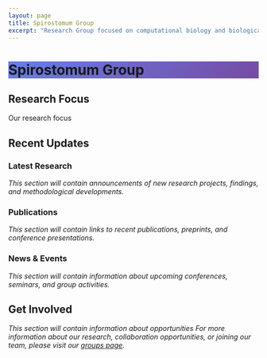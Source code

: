 ```yaml
---
layout: page
title: Spirostomum Group
excerpt: "Research Group focused on computational biology and biological systems"
---
```


<div class="hero hero--dark" style="background-image: linear-gradient(135deg, #667eea 0%, #764ba2 100%);">
  <div class="hero__content">
    <h1 class="hero__title">Spirostomum Group</h1>
  </div>
</div>

## Research Focus

Our research focus

## Recent Updates

### Latest Research
*This section will contain announcements of new research projects, findings, and methodological developments.*

### Publications
*This section will contain links to recent publications, preprints, and conference presentations.*

### News & Events
*This section will contain information about upcoming conferences, seminars, and group activities.*

## Get Involved

*This section will contain information about opportunities*
*For more information about our research, collaboration opportunities, or joining our team, please visit our [groups page](/people/).*
